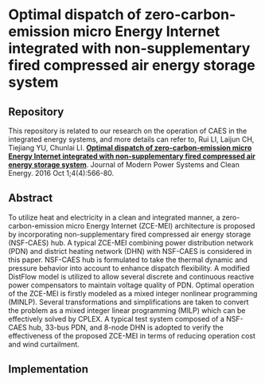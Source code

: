 # Optimal dispatch of zero-carbon-emission micro Energy Internet integrated with non-supplementary fired compressed air energy storage system

## Repository
This repository is related to our research on the operation of CAES in the integrated energy systems, and more details can refer to, Rui LI, Laijun CH, Tiejiang YU, Chunlai LI. [**Optimal dispatch of zero-carbon-emission micro Energy Internet integrated with non-supplementary fired compressed air energy storage system**](https://link.springer.com/article/10.1007/s40565-016-0241-4). Journal of Modern Power Systems and Clean Energy. 2016 Oct 1;4(4):566-80.

## Abstract
To utilize heat and electricity in a clean and integrated manner, a zero-carbon-emission micro Energy Internet (ZCE-MEI) architecture is proposed by incorporating non-supplementary fired compressed air energy storage (NSF-CAES) hub. A typical ZCE-MEI combining power distribution network (PDN) and district heating network (DHN) with NSF-CAES is considered in this paper. NSF-CAES hub is formulated to take the thermal dynamic and pressure behavior into account to enhance dispatch flexibility. A modified DistFlow model is utilized to allow several discrete and continuous reactive power compensators to maintain voltage quality of PDN. Optimal operation of the ZCE-MEI is firstly modeled as a mixed integer nonlinear programming (MINLP). Several transformations and simplifications are taken to convert the problem as a mixed integer linear programming (MILP) which can be effectively solved by CPLEX. A typical test system composed of a NSF-CAES hub, 33-bus PDN, and 8-node DHN is adopted to verify the effectiveness of the proposed ZCE-MEI in terms of reducing operation cost and wind curtailment.

## Implementation
